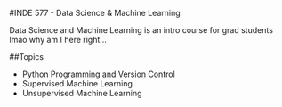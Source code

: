 #INDE 577 - Data Science & Machine Learning

Data Science and Machine Learning is an intro course for grad students lmao why am I here right...

##Topics

* Python Programming and Version Control
* Supervised Machine Learning
* Unsupervised Machine Learning